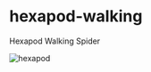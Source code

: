 # hexapod-walking
Hexapod Walking Spider 


![hexapod](https://github.com/user-attachments/assets/5bf16fce-89a6-4008-9aa3-e1732b8b16fa)
